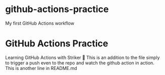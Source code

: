 # github-actions-practice
My first GitHub Actions workflow
# GitHub Actions Practice
Learning GitHub Actions with Striker 🚀
This is an addition to the file simply to trigger a push even to the repo and watch the github action in action.
This is another line in README.md
